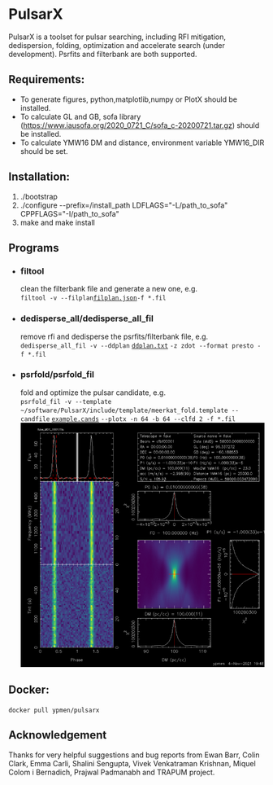 # PulsarX

PulsarX is a toolset for pulsar searching, including RFI mitigation, dedispersion, folding, optimization and accelerate search (under development). Psrfits and filterbank are both supported.

## Requirements:
- To generate figures, python,matplotlib,numpy or PlotX should be installed.
- To calculate GL and GB, sofa library (https://www.iausofa.org/2020_0721_C/sofa_c-20200721.tar.gz) should be installed.
- To calculate YMW16 DM and distance, environment variable YMW16_DIR should be set.

## Installation:
1) ./bootstrap
2) ./configure --prefix=/install\_path LDFLAGS="-L/path_to_sofa" CPPFLAGS="-I/path_to_sofa"
3) make and make install

## Programs

- ### filtool 
  clean the filterbank file and generate a new one, e.g.\
  `filtool -v --filplan`[`filplan.json`](examples/filplan.json)`-f *.fil`
- ### dedisperse_all/dedisperse_all_fil
  remove rfi and dedisperse the psrfits/filterbank file, e.g.\
  `dedisperse_all_fil -v --ddplan` [`ddplan.txt`](examples/ddplan.txt) `-z zdot --format presto -f *.fil`
- ### psrfold/psrfold_fil
  fold and optimize the pulsar candidate, e.g.\
  `psrfold_fil -v --template ~/software/PulsarX/include/template/meerkat_fold.template --candfile` [`example.cands`](examples/example.cands) `--plotx -n 64 -b 64 --clfd 2 -f *.fil`
  ![](examples/example.png)

## Docker:
`docker pull ypmen/pulsarx`

## Acknowledgement
Thanks for very helpful suggestions and bug reports from Ewan Barr, Colin Clark, Emma Carli, Shalini Sengupta, Vivek Venkatraman Krishnan,  Miquel Colom i Bernadich, Prajwal Padmanabh and TRAPUM project.
